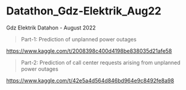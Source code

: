 # Datathon_Gdz-Elektrik_Aug22
Gdz Elektrik Datahon - August 2022

> Part-1: Prediction of unplanned power outages

https://www.kaggle.com/t/2008398c400d4198be838035d21afe58

> Part-2: Prediction of call center requests arising from unplanned power outages

https://www.kaggle.com/t/42e5a4d564d846bd964e9c8492fe8a98
